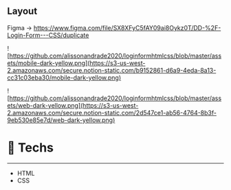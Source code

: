 ## Layout

Figma -> https://www.figma.com/file/SX8XFyC5fAY09ai8Oykz0T/DD-%2F-Login-Form---CSS/duplicate

![https://github.com/alissonandrade2020/loginformhtmlcss/blob/master/assets/mobile-dark-yellow.png](https://s3-us-west-2.amazonaws.com/secure.notion-static.com/b9152861-d6a9-4eda-8a13-cc31c03eba30/mobile-dark-yellow.png)

![https://github.com/alissonandrade2020/loginformhtmlcss/blob/master/assets/web-dark-yellow.png](https://s3-us-west-2.amazonaws.com/secure.notion-static.com/2d547ce1-ab56-4764-8b3f-9eb530e85e7d/web-dark-yellow.png)

# 🚀 **Techs**

---

- HTML
- CSS
